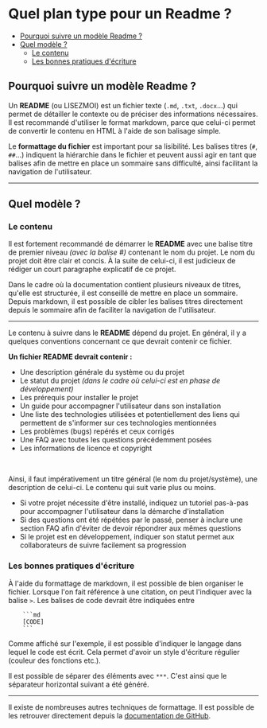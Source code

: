 # Quel plan type pour un Readme ?

- [Pourquoi suivre un modèle Readme ?](#pourquoi-suivre-un-modèle-readme-)
- [Quel modèle ?](#quel-modèle-)
    - [Le contenu](#le-contenu)
    - [Les bonnes pratiques d'écriture](#les-bonnes-pratiques-décriture)

## Pourquoi suivre un modèle Readme ?

Un **README** (ou LISEZMOI) est un fichier texte (`.md`, `.txt`, `.docx`...) qui permet de détailler le contexte ou de préciser des informations nécessaires. Il est recommandé d'utiliser le format markdown, parce que celui-ci permet de convertir le contenu en HTML à l'aide de son balisage simple.

Le **formattage du fichier** est important pour sa lisibilité. Les balises titres (`#`, `##`...) indiquent la hiérarchie dans le fichier et peuvent aussi agir en tant que balises afin de mettre en place un sommaire sans difficulté, ainsi facilitant la navigation de l'utilisateur.

***

## Quel modèle ?

### Le contenu

Il est fortement recommandé de démarrer le **README** avec une balise titre de premier niveau *(avec la balise #)* contenant le nom du projet. Le nom du projet doit être clair et concis. À la suite de celui-ci, il est judicieux de rédiger un court paragraphe explicatif de ce projet.

Dans le cadre où la documentation contient plusieurs niveaux de titres, qu'elle est structurée, il est conseillé de mettre en place un sommaire. Depuis markdown, il est possible de cibler les balises titres directement depuis le sommaire afin de faciliter la navigation de l'utilisateur.

***

Le contenu à suivre dans le **README** dépend du projet. En général, il y a quelques conventions concernant ce que devrait contenir ce fichier.

__Un fichier README devrait contenir :__
- Une description générale du système ou du projet
- Le statut du projet *(dans le cadre où celui-ci est en phase de développement)*
- Les prérequis pour installer le projet
- Un guide pour accompagner l'utilisateur dans son installation
- Une liste des technologies utilisées et potentiellement des liens qui permettent de s'informer sur ces technologies mentionnées
- Les problèmes (bugs) repérés et ceux corrigés
- Une FAQ avec toutes les questions précédemment posées
- Les informations de licence et copyright

<br>

Ainsi, il faut impérativement un titre général (le nom du projet/système), une description de celui-ci. Le contenu qui suit varie plus ou moins.
* Si votre projet nécessite d'être installé, indiquez un tutoriel pas-à-pas pour accompagner l'utilisateur dans la démarche d'installation
* Si des questions ont été répétées par le passé, penser à inclure une section FAQ afin d'éviter de devoir répondrer aux mêmes questions
* Si le projet est en développement, indiquer son statut permet aux collaborateurs de suivre facilement sa progression

### Les bonnes pratiques d'écriture

À l'aide du formattage de markdown, il est possible de bien organiser le fichier. Lorsque l'on fait référence à une citation, on peut l'indiquer avec la balise `>`. Les balises de code devrait être indiquées entre 
```
    ```md 
    [CODE]
    ``` 
```
Comme affiché sur l'exemple, il est possible d'indiquer le langage dans lequel le code est écrit. Cela permet d'avoir un style d'écriture régulier (couleur des fonctions etc.).

Il est possible de séparer des éléments avec `***`. C'est ainsi que le séparateur horizontal suivant a été généré.

***

Il existe de nombreuses autres techniques de formattage. Il est possible de les retrouver directement depuis la [documentation de GitHub](https://docs.github.com/fr/get-started/writing-on-github/getting-started-with-writing-and-formatting-on-github/basic-writing-and-formatting-syntax).